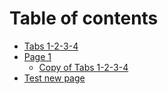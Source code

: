# Table of contents

* [Tabs 1-2-3-4](README.md)
* [Page 1](page-1/README.md)
  * [Copy of Tabs 1-2-3-4](page-1/readme.md)
* [Test new page](test-new-page.md)
